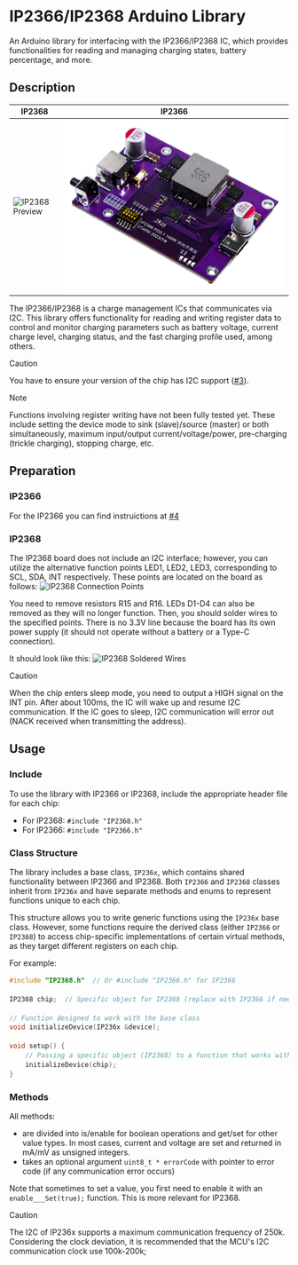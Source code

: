# IP2366/IP2368 Arduino Library

An Arduino library for interfacing with the IP2366/IP2368 IC, which provides functionalities for reading and managing charging states, battery percentage, and more.

## Description

| IP2368 | IP2366 |
|---|---|
| ![IP2368 Preview](assets/img/IP2368_preview.png) | ![IP2368 Preview](assets/img/IP2366_preview.png) |

The IP2366/IP2368 is a charge management ICs that communicates via I2C. This library offers functionality for reading and writing register data to control and monitor charging parameters such as battery voltage, current charge level, charging status, and the fast charging profile used, among others.

> [!CAUTION]  
> You have to ensure your version of the chip has I2C support ([#3](https://github.com/D-314/IP2368-Arduino-Library/issues/3)).

> [!NOTE]  
> Functions involving register writing have not been fully tested yet. These include setting the device mode to sink (slave)/source (master) or both simultaneously, maximum input/output current/voltage/power, pre-charging (trickle charging), stopping charge, etc.

## Preparation

### IP2366

For the IP2366 you can find instruictions at [#4](https://github.com/D-314/IP2368-Arduino-Library/issues/4#issuecomment-2453653145)

### IP2368

The IP2368 board does not include an I2C interface; however, you can utilize the alternative function points LED1, LED2, LED3, corresponding to SCL, SDA, INT respectively. These points are located on the board as follows:
![IP2368 Connection Points](assets/img/IP2368_connection_points.png)

You need to remove resistors R15 and R16. LEDs D1-D4 can also be removed as they will no longer function. Then, you should solder wires to the specified points. There is no 3.3V line because the board has its own power supply (it should not operate without a battery or a Type-C connection).

It should look like this:
![IP2368 Soldered Wires](assets/img/IP2368_soldered_wires.png)



> [!CAUTION]  
> When the chip enters sleep mode, you need to output a HIGH signal on the INT pin. After about 100ms, the IC will wake up and resume I2C communication. If the IC goes to sleep, I2C communication will error out (NACK received when transmitting the address).

## Usage

### Include

To use the library with IP2366 or IP2368, include the appropriate header file for each chip:

- For IP2368: `#include "IP2368.h"`
- For IP2366: `#include "IP2366.h"`

### Class Structure

The library includes a base class, `IP236x`, which contains shared functionality between IP2366 and IP2368. Both `IP2366` and `IP2368` classes inherit from `IP236x` and have separate methods and enums to represent functions unique to each chip.

This structure allows you to write generic functions using the `IP236x` base class. However, some functions require the derived class (either `IP2366` or `IP2368`) to access chip-specific implementations of certain virtual methods, as they target different registers on each chip.

For example:

```cpp
#include "IP2368.h"  // Or #include "IP2366.h" for IP2366

IP2368 chip;  // Specific object for IP2368 (replace with IP2366 if needed)

// Function designed to work with the base class
void initializeDevice(IP236x &device);

void setup() {
    // Passing a specific object (IP2368) to a function that works with the general base class (IP236x)
    initializeDevice(chip);
}
```

### Methods

All methods:
 - are divided into is/enable for boolean operations and get/set for other value types. In most cases, current and voltage are set and returned in mA/mV as unsigned integers.
 - takes an optional argument `uint8_t * errorCode` with pointer to error code (if any communication error occurs)

Note that sometimes to set a value, you first need to enable it with an `enable___Set(true);` function. This is more relevant for IP2368.

> [!CAUTION]  
> The I2C of IP236x supports a maximum communication frequency of 250k. Considering the clock
deviation, it is recommended that the MCU's I2C communication clock use 100k-200k;
